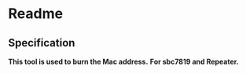 # Readme

## Specification

**This tool is used to burn the Mac address.**
**For sbc7819 and Repeater.**
